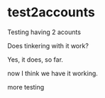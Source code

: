 # test2accounts
Testing having 2 acounts

Does tinkering with it work?

Yes, it does, so far.

now I think we have it working.

more testing

